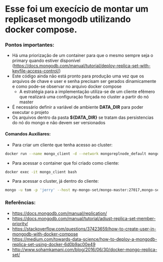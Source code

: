 # Esse foi um execício de montar um replicaset mongodb utilizando docker compose.


### Pontos importantes:

* Há uma priorização de um container para que o mesmo sempre seja o primary quando estiver disponível (https://docs.mongodb.com/manual/tutorial/deploy-replica-set-with-keyfile-access-control/)
* Este código ainda não está pronto para produção uma vez que os arquivos de chave e user e senha precisam ser gerados dinamicamente e como pode-se observar no arquivo docker compose
    * A estratégia para a implementação utiliza-se de um cliente efêmero que realizará uma configuração forçada no cluster a partir do nó master
* É necessário definir a variável de ambiente **DATA_DIR** para poder executar o projeto
* Os arquivos dentro da pasta **${DATA_DIR}** se tratam das persistencias do nó do mongo e não devem ser versionados

#### Comandos Auxiliares:

* Para criar um cliente que tenha acesso ao cluster:

```bash 
docker run --name mongo_client -d --network mongoreplnode_default mongo:3.4.10
```

* Para acessar o container que foi criado como cliente:

```bash 
docker exec -it mongo_client bash
```
* Para acessar o cluster, já dentro do cliente: 
```bash 
mongo -u tom -p 'jerry' --host my-mongo-set/mongo-master:27017,mongo-sec-2:27017,mongo-sec-3:27017
```

### Referências: 
* https://docs.mongodb.com/manual/replication/
* https://docs.mongodb.com/manual/tutorial/adjust-replica-set-member-priority/
* https://stackoverflow.com/questions/37423659/how-to-create-user-in-mongodb-with-docker-compose
* https://medium.com/towards-data-science/how-to-deploy-a-mongodb-replica-set-using-docker-6d0b9ac00e49
* http://www.sohamkamani.com/blog/2016/06/30/docker-mongo-replica-set/